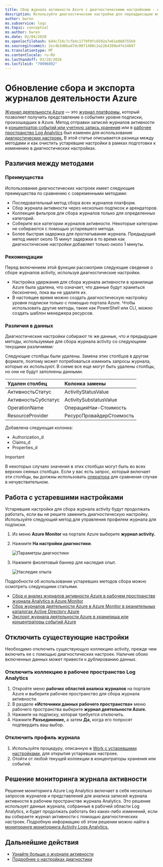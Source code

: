 ```yaml
---
title: Сбор журнала активности Azure с диагностическими настройками - Azure Monitor Документы Майкрософт
description: Используйте диагностические настройки для переадресации журналов деятельности Azure в журналы мониторинга Azure, хранилище Azure или концентраторы событий Azure.
author: bwren
ms.subservice: logs
ms.topic: conceptual
ms.author: bwren
ms.date: 02/04/2020
ms.openlocfilehash: 6d4c724c7cfb4c1779f0fc6592a7e61e060755b9
ms.sourcegitcommit: 2ec4b3d0bad7dc0071400c2a2264399e4fe34897
ms.translationtype: MT
ms.contentlocale: ru-RU
ms.lasthandoff: 03/28/2020
ms.locfileid: "79096892"
---
```

# <a name="update-to-azure-activity-log-collection-and-export"></a>Обновление сбора и экспорта журналов деятельности Azure
[Журнал деятельности Azure](platform-logs-overview.md) — это [журнал платформы,](platform-logs-overview.md) который позволяет получить представление о событиях уровня подписки, произошедших в Azure. Метод отправки записей журналов активности в [концентратор событий или учетную запись хранения](activity-log-export.md) или в [рабочее пространство Log Analytics](activity-log-collect.md) был изменен для использования [диагностических настроек.](diagnostic-settings.md) В этой статье описывается разница между методами и как очистить устаревшие настройки в рамках подготовки к изменению в диагностических настройках.


## <a name="differences-between-methods"></a>Различия между методами

### <a name="advantages"></a>Преимущества
Использование диагностических настроек имеет следующие преимущества по сравнению с современными методами:

- Последовательный метод сбора всех журналов платформ.
- Сбор журнала активности через несколько подписок и арендаторов.
- Коллекция фильтров для сбора журналов только для определенных категорий.
- Соберите все категории журналов активности. Некоторые категории не собираются с помощью устаревшего метода.
- Более быстрая задержка для проглатывания журнала. Предыдущий метод имеет около 15 минут задержки в то время как диагностические настройки добавляет только около 1 минуты.

### <a name="considerations"></a>Рекомендации
Перед включением этой функции рассмотрим следующие сведения о сборе журналов activity, используя диагностические настройки.

- Настройка удержания для сбора журнала активности в хранилище Azure была удалена, что означает, что данные будут храниться бесконечно, пока вы не удалите их.
- В настоящее время можно создать диагностическую настройку уровня подписки только с помощью портала Azure. Чтобы использовать другие методы, такие как PowerShell или CLI, можно создать шаблон менеджера ресурсов.


### <a name="differences-in-data"></a>Различия в данных
Диагностические настройки собирают те же данные, что и предыдущие методы, используемые для сбора журнала activity со следующими текущими различиями:

Следующие столбцы были удалены. Замена этих столбцов в другом формате, поэтому может потребоваться изменить запросы журнала, которые их используют. В схеме все еще могут быть удалены столбцы, но они не будут заполнены данными.

| Удален столбец | Колонка замены |
|:---|:---|
| АктивностьСтатус    | ActivityStatusValue    |
| АктивностьСубстатус | ActivitySubstatusValue |
| OperationName     | ОперацияНаи-Стоимость     |
| ResourceProvider  | РесурсПровайдерСтоимость  |

Добавлена следующая колонка:

- Authorization_d
- Claims_d
- Properties_d

> [!IMPORTANT]
> В некоторых случаях значения в этих столбцах могут быть во всех верхних сеяных столбцах. Если у вас есть запрос, который включает эти столбцы, вы должны использовать [оператора](https://docs.microsoft.com/azure/kusto/query/datatypes-string-operators) для сравнения случае в нечувствительном.

## <a name="work-with-legacy-settings"></a>Работа с устаревшими настройками
Устаревшие настройки для сбора журнала activity будут продолжать работать, если вы не решите заменить диагностическую настройку. Используйте следующий метод для управления профилем журнала для подписки.

1. Из меню **Azure Monitor** на портале Azure выберите **журнал activity.**
3. Нажмите **На настройки диагностики**.

   ![Параметры диагностики](media/diagnostic-settings-subscription/diagnostic-settings.png)

4. Нажмите фиолетовый баннер для наследия опыт.

    ![Наследие опыта](media/diagnostic-settings-subscription/legacy-experience.png)


Подробности об использовании устаревших методов сбора можно осмотреть следующими статьями.

- [Сбор и анализ журналов активности Azure в рабочем пространстве журнала Analytics в Azure Monitor](activity-log-collect.md)
- [Сбор журналов деятельности Azure в Azure Monitor в реанительных каталогах Active Directory Azure](activity-log-collect-tenants.md)
- [Экспорт журнала деятельности Azure в хранилища или концентраторы событий Azure](activity-log-export.md)

## <a name="disable-existing-settings"></a>Отключить существующие настройки
Необходимо отключить существующую коллекцию activity, прежде чем включить ее с помощью диагностических настроек. Наличие обоих включенных данных может привести к дублированию данных.

### <a name="disable-collection-into-log-analytics-workspace"></a>Отключить коллекцию в рабочее пространство Log Analytics

1. Откройте меню **рабочих областей анализа журналов** на портале Azure и выберите рабочее пространство для сбора журнала активности.
2. В разделе **«Источники данных рабочего пространства»** меню рабочего пространства выберите **журнал деятельности Azure.**
3. Нажмите на подписку, которая требуется отключить.
4. Нажмите **Разъединение,** а затем **Да,** когда его попросят подтвердить ваш выбор.

### <a name="disable-log-profile"></a>Отключить профиль журнала

1. Используйте процедуру, описанную в [Work с устаревшими настройками,](#work-with-legacy-settings) для открытия устаревших настроек.
2. Отойти от любой текущей коллекции в концентраторы хранения или событий.



## <a name="activity-log-monitoring-solution"></a>Решение мониторинга журнала активности
Решение мониторинга Azure Log Analytics включает в себя несколько запросов журналов и представлений для анализа записей журнала активности в рабочем пространстве журнала Analytics. Это решение использует данные журнала, собранные в рабочей области Log Analytics, и будет продолжать работать без каких-либо изменений, если вы собираете журнал активности с помощью диагностических настроек. Подробную информацию об этом решении можно найти в [мониторинге мониторинга Activity Logs Analytics.](activity-log-collect.md#activity-logs-analytics-monitoring-solution)

## <a name="next-steps"></a>Дальнейшие действия

* [Узнайте больше о журнале активности](../../azure-resource-manager/management/view-activity-logs.md)
* [Подробнее о настройках диагностики](diagnostic-settings.md)
